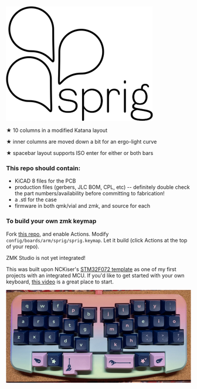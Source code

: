 ![sprig logo](img/sprig_logo.png)

★ 10 columns in a modified Katana layout

★ inner columns are moved down a bit for an ergo-light curve

★ spacebar layout supports ISO enter for either or both bars

### This repo should contain:
- KiCAD 8 files for the PCB
- production files (gerbers, JLC BOM, CPL, etc) -- definitely double check the part numbers/availability before committing to fabrication! 
- a .stl for the case
- firmware in both qmk/vial and zmk, and source for each

### To build your own zmk keymap
Fork [this repo](https://github.com/sbkeebs/sprig-zmk-config), and enable Actions. Modify `config/boards/arm/sprig/sprig.keymap`. Let it build (click Actions at the top of your repo).

ZMK Studio is not yet integrated!

This was built upon NCKiser's [STM32F072 template](https://github.com/NCKiser/STM32F072_template) as one of my first projects with an integrated MCU. If you'd like to get started with your own keyboard, [this video](https://www.youtube.com/watch?v=kGKN8SGkUD0) is a great place to start.

![photo of sprig](img/IMG_7637.jpg)
